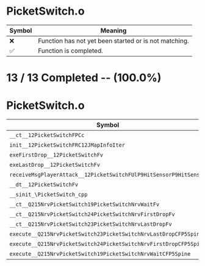 # PicketSwitch.o
| Symbol | Meaning 
| ------------- | ------------- 
| :x: | Function has not yet been started or is not matching. 
| :white_check_mark: | Function is completed. 


# 13 / 13 Completed -- (100.0%)
# PicketSwitch.o
| Symbol | Decompiled? |
| ------------- | ------------- |
| `__ct__12PicketSwitchFPCc` | :white_check_mark: |
| `init__12PicketSwitchFRC12JMapInfoIter` | :white_check_mark: |
| `exeFirstDrop__12PicketSwitchFv` | :white_check_mark: |
| `exeLastDrop__12PicketSwitchFv` | :white_check_mark: |
| `receiveMsgPlayerAttack__12PicketSwitchFUlP9HitSensorP9HitSensor` | :white_check_mark: |
| `__dt__12PicketSwitchFv` | :white_check_mark: |
| `__sinit_\PicketSwitch_cpp` | :white_check_mark: |
| `__ct__Q215NrvPicketSwitch19PicketSwitchNrvWaitFv` | :white_check_mark: |
| `__ct__Q215NrvPicketSwitch24PicketSwitchNrvFirstDropFv` | :white_check_mark: |
| `__ct__Q215NrvPicketSwitch23PicketSwitchNrvLastDropFv` | :white_check_mark: |
| `execute__Q215NrvPicketSwitch23PicketSwitchNrvLastDropCFP5Spine` | :white_check_mark: |
| `execute__Q215NrvPicketSwitch24PicketSwitchNrvFirstDropCFP5Spine` | :white_check_mark: |
| `execute__Q215NrvPicketSwitch19PicketSwitchNrvWaitCFP5Spine` | :white_check_mark: |
